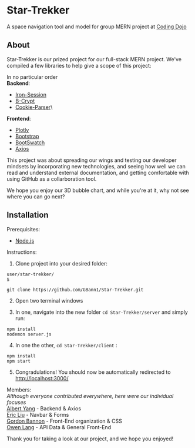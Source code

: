 # Star-Trekker
A space navigation tool and model for group MERN project at [Coding Dojo](https://www.codingdojo.com)

## About
Star-Trekker is our prized project for our full-stack MERN project. We've compiled a few libraries to help give a scope of this project:

In no particular order\
**Backend**:
- [Iron-Session](https://github.com/vvo/iron-session)
- [B-Crypt](https://github.com/kelektiv/node.bcrypt.js)
- [Cookie-Parser](https://github.com/expressjs/cookie-parser)\

**Frontend**:
- [Plotly](https://plotly.com/javascript/)
- [Bootstrap](https://getbootstrap.com)
- [BootSwatch](https://bootswatch.com)
- [Axios](https://github.com/axios/axios#example)

This project was about spreading our wings and testing our developer mindsets by incorporating new technologies, and seeing how well we can read and understand external documentation, and getting comfortable with using GitHub as a collarboration tool.

We hope you enjoy our 3D bubble chart, and while you're at it, why not see where you can go next?

## Installation
Prerequisites: 
- [Node.js](https://nodejs.org/en)

Instructions:
1. Clone project into your desired folder:
```
user/star-trekker/
$
```
```
git clone https://github.com/GBann1/Star-Trekker.git
```
2. Open two terminal windows

3. In one, navigate into the new folder `cd Star-Trekker/server` and simply run:
```
npm install
nodemon server.js
```
4. In one the other, `cd Star-Trekker/client` :
```
npm install
npm start
```
5. Congradulations! You should now be automatically redirected to [http://localhost:3000/](http://localhost:3000/)


Members:\
*Although everyone contributed everywhere, here were our individual focuses*\
[Albert Yang](https://github.com/Albertyang1112) - Backend & Axios\
[Eric Liu](https://github.com/EricLiu27) - Navbar & Forms\
[Gordon Bannon](https://github.com/GBann1) - Front-End organization & CSS\
[Owen Lang](https://github.com/owenlang66) - API Data & General Front-End

Thank you for taking a look at our project, and we hope you enjoyed!

